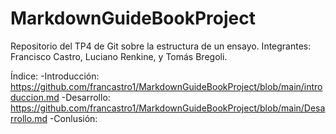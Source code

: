 # MarkdownGuideBookProject
Repositorio del TP4 de Git sobre la estructura de un ensayo.
Integrantes: Francisco Castro, Luciano Renkine, y Tomás Bregoli.

Índice:
-Introducción: https://github.com/francastro1/MarkdownGuideBookProject/blob/main/introduccion.md
-Desarrollo: https://github.com/francastro1/MarkdownGuideBookProject/blob/main/Desarrollo.md
-Conlusión: 
